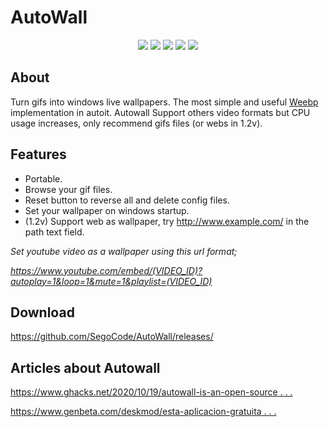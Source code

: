 # AutoWall

<p align="center">
<img src="https://github.com/SegoCode/AutoWall/blob/master/media/demo.gif">
<img src="https://img.shields.io/badge/core-weebp & mpv-red"> <img src="https://img.shields.io/badge/-%20Made%20with%20Autoit%20❤-blue.svg"> <img src="https://img.shields.io/badge/Platform%20%26%20Version%20Support-Windows%2010-green"> <img src="https://img.shields.io/github/languages/code-size/segocode/autowall">
</p>

## About

Turn gifs into windows live wallpapers. The most simple and useful [Weebp](src/weebp) implementation in autoit. Autowall Support others video formats but CPU usage increases, only recommend gifs files (or webs in 1.2v).

## Features
- Portable.
- Browse your gif files.
- Reset button to reverse all and delete config files.
- Set your wallpaper on windows startup.
- (1.2v) Support web as wallpaper, try http://www.example.com/ in the path text field.

 *Set youtube video as a wallpaper using this url format;*
 
 *https://www.youtube.com/embed/(VIDEO_ID)?autoplay=1&loop=1&mute=1&playlist=(VIDEO_ID)*

## Download

https://github.com/SegoCode/AutoWall/releases/


## Articles about Autowall

[https://www.ghacks.net/2020/10/19/autowall-is-an-open-source . . . ](https://www.ghacks.net/2020/10/19/autowall-is-an-open-source-program-that-can-display-animated-gifs-and-videos-as-your-wallpaper/)

[https://www.genbeta.com/deskmod/esta-aplicacion-gratuita . . . ](https://www.genbeta.com/deskmod/esta-aplicacion-gratuita-puedes-poner-gif-video-como-fondo-pantalla-windows-10)




